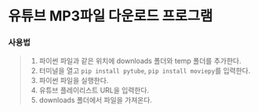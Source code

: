 # 유튜브 MP3파일 다운로드 프로그램


### 사용법
> 1. 파이썬 파일과 같은 위치에 downloads 폴더와 temp 폴더를 추가한다.
> 2. 터미널을 열고 `pip install pytube`, `pip install moviepy`를 입력한다.
> 3. 파이썬 파일을 실행한다.
> 4. 유튜브 플레이리스트 URL을 입력한다.
> 5. downloads 폴더에서 파일을 가져온다.
